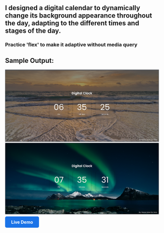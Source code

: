 ## I designed a digital calendar to dynamically change its background appearance throughout the day, adapting to the different times and stages of the day.

### Practice 'flex' to make it adaptive without media query

## Sample Output:
<img src="/assets/sample-output.png" width="610px" alt="dusk">
<img src="/assets/sample-output2.png" width="610px"  alt="night">

<a href="[https://100jsprojects.com](https://dessagdevera.github.io/Digital-Clock/)"  style="background-color: #1a73e8; color: white; font-weight: bold; padding: 10px 20px; border-radius: 5px; text-decoration: none;">Live Demo</a>

